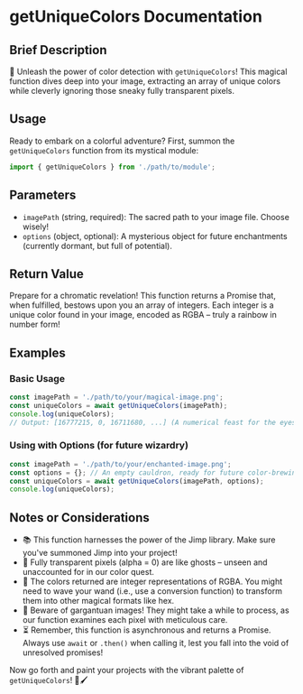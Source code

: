 # getUniqueColors Documentation

## Brief Description
🌈 Unleash the power of color detection with `getUniqueColors`! This magical function dives deep into your image, extracting an array of unique colors while cleverly ignoring those sneaky fully transparent pixels.

## Usage
Ready to embark on a colorful adventure? First, summon the `getUniqueColors` function from its mystical module:

```javascript
import { getUniqueColors } from './path/to/module';
```

## Parameters
- `imagePath` (string, required): The sacred path to your image file. Choose wisely!
- `options` (object, optional): A mysterious object for future enchantments (currently dormant, but full of potential).

## Return Value
Prepare for a chromatic revelation! This function returns a Promise that, when fulfilled, bestows upon you an array of integers. Each integer is a unique color found in your image, encoded as RGBA – truly a rainbow in number form!

## Examples

### Basic Usage
```javascript
const imagePath = './path/to/your/magical-image.png';
const uniqueColors = await getUniqueColors(imagePath);
console.log(uniqueColors);
// Output: [16777215, 0, 16711680, ...] (A numerical feast for the eyes!)
```

### Using with Options (for future wizardry)
```javascript
const imagePath = './path/to/your/enchanted-image.png';
const options = {}; // An empty cauldron, ready for future color-brewing recipes
const uniqueColors = await getUniqueColors(imagePath, options);
console.log(uniqueColors);
```

## Notes or Considerations
- 📚 This function harnesses the power of the Jimp library. Make sure you've summoned Jimp into your project!
- 👻 Fully transparent pixels (alpha = 0) are like ghosts – unseen and unaccounted for in our color quest.
- 🎨 The colors returned are integer representations of RGBA. You might need to wave your wand (i.e., use a conversion function) to transform them into other magical formats like hex.
- 🐘 Beware of gargantuan images! They might take a while to process, as our function examines each pixel with meticulous care.
- ⏳ Remember, this function is asynchronous and returns a Promise. Always use `await` or `.then()` when calling it, lest you fall into the void of unresolved promises!

Now go forth and paint your projects with the vibrant palette of `getUniqueColors`! 🎉🖌️
